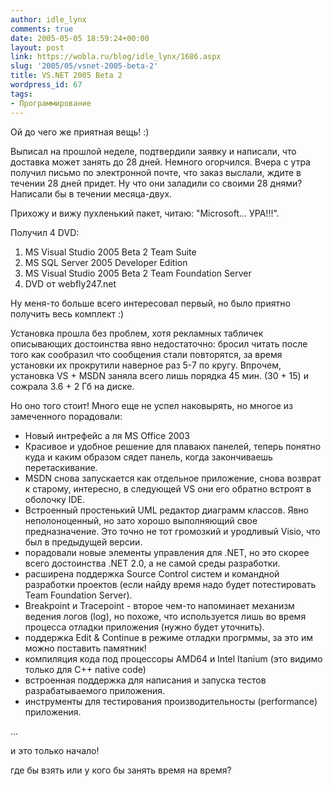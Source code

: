 ```yaml
---
author: idle_lynx
comments: true
date: 2005-05-05 18:59:24+00:00
layout: post
link: https://wobla.ru/blog/idle_lynx/1686.aspx
slug: '2005/05/vsnet-2005-beta-2'
title: VS.NET 2005 Beta 2
wordpress_id: 67
tags:
- Программирование
---
```


Ой до чего же приятная вещь! :)

Выписал на прошлой неделе, подтвердили заявку и написали, что доставка может занять до 28 дней. Немного огорчился. Вчера с утра получил письмо по электронной почте, что заказ выслали, ждите в течении 28 дней придет. Ну что они заладили со своими 28 днями? Написали бы в течении месяца-двух.

Прихожу и вижу пухленький пакет, читаю: "Microsoft... УРА!!!".

Получил 4 DVD:
1. MS Visual Studio 2005 Beta 2 Team Suite
2. MS SQL Server 2005 Developer Edition
3. MS Visual Studio 2005 Beta 2 Team Foundation Server
4. DVD от webfly247.net

Ну меня-то больше всего интересовал первый, но было приятно получить весь комплект :)

Установка прошла без проблем, хотя рекламных табличек описывающих достоинства явно недостаточно: бросил читать после того как сообразил что сообщения стали повторятся, за время установки их прокрутили наверное раз 5-7 по кругу. Впрочем, установка VS + MSDN заняла всего лишь порядка 45 мин. (30 + 15) и сожрала 3.6 + 2 Гб на диске.

Но оно того стоит! Много еще не успел наковырять, но многое из замеченного порадовали:

* Новый интрефейс а ля MS Office 2003
* Красивое и удобное решение для плаваюх панелей, теперь понятно куда и каким образом сядет панель, когда закончиваешь перетаскивание.
* MSDN снова запускается как отдельное приложение, снова возврат к старому, интересно, в следующей VS они его обратно встроят в оболочку IDE.
* Встроенный простенький UML редактор диаграмм классов. Явно неполоноценный, но зато хорошо выполняющий свое предназначение. Это точно не тот громозкий и уродливый Visio, что был в предыдущей версии.
* порадовали новые элементы управления для .NET, но это скорее всего достоинства .NET 2.0, а не самой среды разработки.
* расширена поддержка Source Control систем и командной разработки проектов (если найду время надо будет потестировать Team Foundation Server).
* Breakpoint и Tracepoint - второе чем-то напоминает механизм ведения логов (log), но похоже, что используется лишь во время процесса отладки приложения (нужно будет уточнить).
* поддержка Edit & Continue в режиме отладки прогрммы, за это им можно поставить памятник!
* компиляция кода под процессоры AMD64 и Intel Itanium (это видимо только для C++ native code)
* встроенная поддержка для написания и запуска тестов разрабатываемого приложения.
* инструменты для тестирования производительносты (performance) приложения.

...

и это только начало!

где бы взять или у кого бы занять время на время?
